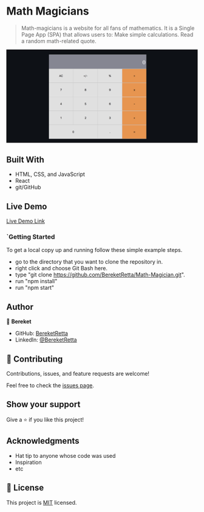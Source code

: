 # Math Magicians

> Math-magicians is a website for all fans of mathematics. It is a Single Page App (SPA) that allows users to:
> Make simple calculations.
> Read a random math-related quote.

![screenshot](./app_screenshot.png)

## Built With

- HTML, CSS, and JavaScript
- React
- git/GitHub

## Live Demo

[Live Demo Link](https://bereketretta.github.io/Math-Magician/)

### `Getting Started
To get a local copy up and running follow these simple example steps.

  - go to the directory that you want to clone the repository in.
  - right click and choose Git Bash here.
  - type "git clone https://github.com/BereketRetta/Math-Magician.git".
  - run "npm install" 
  - run "npm start"

## Author

👤 **Bereket**

- GitHub: [BereketRetta](https://github.com/BereketRetta)
- LinkedIn: [@BereketRetta](https://www.linkedin.com/in/bereket-retta/)


## 🤝 Contributing

Contributions, issues, and feature requests are welcome!

Feel free to check the [issues page](../../issues/).

## Show your support

Give a ⭐️ if you like this project!

## Acknowledgments

- Hat tip to anyone whose code was used
- Inspiration
- etc


## 📝 License

This project is [MIT](./MIT.md) licensed.
